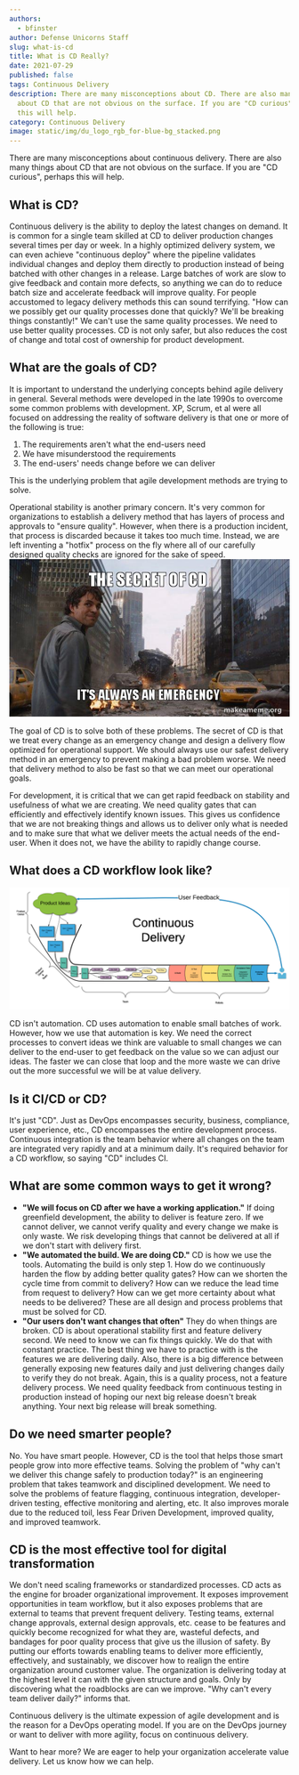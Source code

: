 ```yaml
---
authors:
  - bfinster
author: Defense Unicorns Staff
slug: what-is-cd
title: What is CD Really?
date: 2021-07-29
published: false
tags: Continuous Delivery
description: There are many misconceptions about CD. There are also many things
  about CD that are not obvious on the surface. If you are "CD curious", perhaps
  this will help.
category: Continuous Delivery
image: static/img/du_logo_rgb_for-blue-bg_stacked.png
---
```

There are many misconceptions about continuous delivery. There are also many things about CD that are not obvious on the
surface. If you are "CD curious", perhaps this will help.

## What is CD?
Continuous delivery is the ability to deploy the latest changes on demand. It is common for a single team skilled at CD
to deliver production changes several times per day or week. In a highly optimized delivery system, we can even achieve
"continuous deploy" where the pipeline validates individual changes and deploy them directly to production instead of
being batched with other changes in a release. Large batches of work are slow to give feedback and contain more defects,
so anything we can do to reduce batch size and accelerate feedback will improve quality.
For people accustomed to legacy delivery methods this can sound terrifying. "How can we possibly get our quality
processes done that quickly? We'll be breaking things constantly!" We can't use the same quality processes. We need to
use better quality processes. CD is not only safer, but also reduces the cost of change and total cost of ownership for
product development.

## What are the goals of CD?

It is important to understand the underlying concepts behind agile delivery in general. Several methods were developed
in the late 1990s to overcome some common problems with development. XP, Scrum, et al were all focused on addressing the
reality of software delivery is that one or more of the following is true:

1. The requirements aren't what the end-users need
2. We have misunderstood the requirements
3. The end-users' needs change before we can deliver

This is the underlying problem that agile development methods are trying to solve.

Operational stability is another primary concern. It's very common for organizations to establish a delivery method that
has layers of process and approvals to "ensure quality". However, when there is a production incident, that process is
discarded because it takes too much time. Instead, we are left inventing a "hotfix" process on the fly where all of our
carefully designed quality checks are ignored for the sake of speed.
 ![Always an emergency](./the-secret-of-cd.jpg)

The goal of CD is to solve both of these problems. The secret of CD is that we treat every change as an emergency change
and design a delivery flow optimized for operational support. We should always use our safest delivery method in an
emergency to prevent making a bad problem worse. We need that delivery method to also be fast so that we can meet our
operational goals.

For development, it is critical that we can get rapid feedback on stability and usefulness of what we are creating. We
need quality gates that can efficiently and effectively identify known issues. This gives us confidence that we are not
breaking things and allows us to deliver only what is needed and to make sure that what we deliver meets the actual
needs of the end-user. When it does not, we have the ability to rapidly change course.

## What does a CD workflow look like?

![CD workflow](./CD_Pipeline_Full_transparent.png)

CD isn't automation. CD uses automation to enable small batches of work. However, how we use that automation is key. We
need the correct processes to convert ideas we think are valuable to small changes we can deliver to the end-user to get
feedback on the value so we can adjust our ideas. The faster we can close that loop and the more waste we can drive out
the more successful we will be at value delivery. 

## Is it CI/CD or CD?

It's just "CD". Just as DevOps encompasses security, business, compliance, user experience, etc., CD encompasses the
entire development process. Continuous integration is the team behavior where all changes on the team are integrated
very rapidly and at a minimum daily. It's required behavior for a CD workflow, so saying "CD" includes CI.

## What are some common ways to get it wrong?

* **"We will focus on CD after we have a working application."** If doing greenfield development, the ability to deliver is feature zero. If we cannot deliver, we cannot verify quality and every change we make is only waste. We risk developing things that cannot be delivered at all if we don't start with delivery first.
* **"We automated the build. We are doing CD."** CD is how we use the tools. Automating the build is only step 1. How do we continuously harden the flow by adding better quality gates? How can we shorten the cycle time from commit to delivery? How can we reduce the lead time from request to delivery? How can we get more certainty 
  about what needs to be delivered? These are all design and process problems that must be solved for CD.
* **"Our users don't want changes that often"** They do when things are broken. CD is about operational stability first and feature delivery second. We need to know we can fix things quickly. We do that with constant practice. The best thing we have to practice with is the features we are delivering daily. Also, there is a big difference between generally exposing new features daily and just delivering changes daily to verify they do not break. Again, this is a quality process, not a feature delivery process. We need quality feedback from continuous testing in production instead of hoping our next big release doesn't break anything. Your next big release will break something.

## Do we need smarter people?

No. You have smart people. However, CD is the tool that helps those smart people grow into more effective teams. Solving
the problem of "why can't we deliver this change safely to production today?" is an engineering problem that takes
teamwork and disciplined development. We need to solve the problems of feature flagging, continuous integration,
developer-driven testing, effective monitoring and alerting, etc. It also improves morale due to the reduced toil, less
Fear Driven Development, improved quality, and improved teamwork. 

## CD is the most effective tool for digital transformation

We don't need scaling frameworks or standardized processes. CD acts as the engine for broader organizational
improvement. It exposes improvement opportunities in team workflow, but it also exposes problems that are external to
teams that prevent frequent delivery. Testing teams, external change approvals, external design approvals, etc. cease to
be features and quickly become recognized for what they are, wasteful defects, and bandages for poor quality process
that give us the illusion of safety. By putting our efforts towards enabling teams to deliver more efficiently,
effectively, and sustainably, we discover how to realign the entire organization around customer value. The organization
is delivering today at the highest level it can with the given structure and goals. Only by discovering what the
roadblocks are can we improve. "Why can't every team deliver daily?" informs that.

Continuous delivery is the ultimate expession of agile development and is the reason for a DevOps operating model. If
you are on the DevOps journey or want to deliver with more agility, focus on continuous delivery.

Want to hear more? We are eager to help your organization accelerate value delivery. Let us know how we can help.
